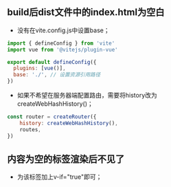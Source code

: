 ## build后dist文件中的index.html为空白

- 没有在vite.config.js中设置base；
```js
import { defineConfig } from 'vite'
import vue from '@vitejs/plugin-vue'

export default defineConfig({
  plugins: [vue()],
  base: './', // 设置资源引用路径
})
```

- 如果不希望在服务器端配置路由，需要将history改为createWebHashHistory()；
```js
const router = createRouter({
    history: createWebHashHistory(),
    routes,
})
```
## 内容为空的标签渲染后不见了
- 为该标签加上v-if="true"即可；